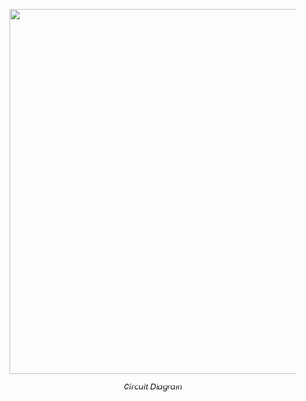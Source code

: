 <p align = "center">
<img src = "Assets/P1ckt.jpg" width = "640" height = "640" align = "center"/>
</p>
<p align = "center">
<em> Circuit Diagram </em>
</p>
